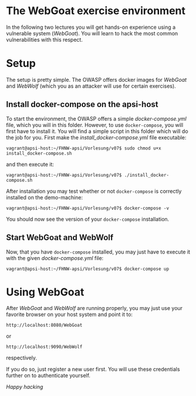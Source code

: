 # The WebGoat exercise environment
In the following two lectures you will get hands-on experience using a vulnerable system (*WebGoat*). You will learn to hack the most common vulnerabilities with this respect.

# Setup
The setup is pretty simple. The OWASP offers docker images for *WebGoat* and *WebWolf* (which you as an attacker will use for certain exercises). 

## Install docker-compose on the apsi-host
To start the environment, the OWASP offers a simple *docker-compose.yml* file, which you will in this folder. However, to use `docker-compose`, you will first have to install it. You will find a simple script in this folder which will do the job for you. First make the *install_docker-compose.yml* file executable:

`vagrant@apsi-host:~/FHNW-apsi/Vorlesung/v07$ sudo chmod u+x install_docker-compose.sh`

and then execute it:

`vagrant@apsi-host:~/FHNW-apsi/Vorlesung/v07$ ./install_docker-compose.sh`

After installation you may test whether or not `docker-compose` is correctly installed on the demo-machine:

`vagrant@apsi-host:~/FHNW-apsi/Vorlesung/v07$ docker-compose -v`

You should now see the version of your `docker-compose` installation.

## Start WebGoat and WebWolf
Now, that you have `docker-compose` installed, you may just have to execute it with the given *docker-compose.yml* file:

`vagrant@apsi-host:~/FHNW-apsi/Vorlesung/v07$ docker-compose up`

# Using WebGoat
After *WebGoat* and *WebWolf* are running properly, you may just use your favorite browser on your host system and point it to:

`http://localhost:8080/WebGoat`

or

`http://localhost:9090/WebWolf`

respectively.

If you do so, just register a new user first. You will use these credentials further on to authenticate yourself.

*Happy hacking*